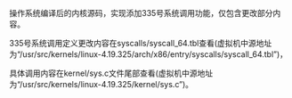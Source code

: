 操作系统编译后的内核源码，实现添加335号系统调用功能，仅包含更改部分内容。

335号系统调用定义更改内容在syscalls/syscall_64.tbl查看(虚拟机中源地址为“/usr/src/kernels/linux-4.19.325/arch/x86/entry/syscalls/syscall_64.tbl”)，

具体调用内容在kernel/sys.c文件尾部查看(虚拟机中源地址为“/usr/src/kernels/linux-4.19.325/kernel/sys.c”)。


